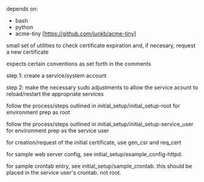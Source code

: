 depends on:
- bash
- python
- acme-tiny [https://github.com/junkb/acme-tiny]

small set of utilities to check certificate expiration and, if necesary, request a new certificate

expects certain conventions as set forth in the comments

step 1: create a service/system account

step 2: make the necessary sudo adjustments to allow the service acount to reload/restart the appropriate services

follow the process/steps outlined in initial_setup/initial_setup-root for environment prep as root

follow the process/steps outlined in initial_setup/initial_setup-service_user for environment prep as the service user

for creation/request of the initial certificate, use gen_csr and req_cert


for sample web server config, see initial_setup/example_config-httpd.

for sample crontab entry, see initial_setup/sample_crontab.  this should be placed in the service user's crontab.  not root.
